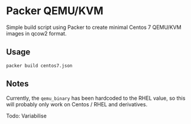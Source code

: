 # Packer QEMU/KVM

Simple build script using Packer to create minimal Centos 7 QEMU/KVM images in qcow2 format.

## Usage

	packer build centos7.json

## Notes

Currently, the `qemu_binary` has been hardcoded to the RHEL value, so this will probably only work on Centos / RHEL and derivatives. 

Todo: Variabilise
